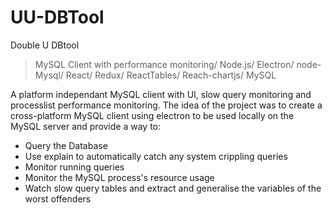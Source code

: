 # UU-DBTool
Double U DBtool

> MySQL Client with performance monitoring/ Node.js/ Electron/ node-Mysql/ React/ Redux/ ReactTables/ Reach-chartjs/ MySQL


A platform independant MySQL client with UI, slow query monitoring and processlist performance monitoring. The idea of the project was to create a cross-platform MySQL client using electron to be used locally on the MySQL server and provide a way to:
* Query the Database 
* Use explain to automatically catch any system crippling queries
* Monitor running queries
* Monitor the MySQL process's resource usage
* Watch slow query tables and extract and generalise the variables of the worst offenders
